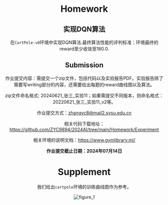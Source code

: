 <center><H1>Homework</H1><center>

## 实现DQN算法

在`CartPole-v0`环境中实现DQN算法.最终算法性能的评判标准：环境最终的reward至少收敛至180.0.  

## Submission

作业提交内容：需提交一个zip文件，包括代码以及实验报告PDF。实验报告除了需要写writing部分的内容，还需要给出每题的reward曲线图以及算法。

zip文件命名格式: 20240621\_张三\_实验11；如果需提交不同版本，则命名格式：20220621\_张三\_实验11_v2等。

作业提交方式：zhangyc8@mail2.sysu.edu.cn

相关代码下载地址： https://github.com/ZYC9894/2024AI/tree/main/Homework/Experiment

相关环境的说明文档：https://www.gymlibrary.ml/

**作业提交截止日期：2024年07月14日** 



# Supplement

我们给出`cartpole`环境的训练曲线图作为参考。



![figure_1](cartpole.svg)


